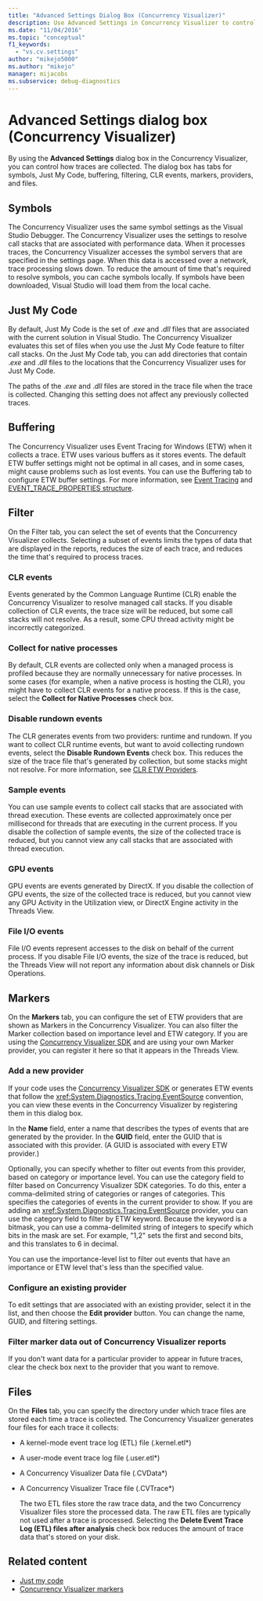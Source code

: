 ```yaml
---
title: "Advanced Settings Dialog Box (Concurrency Visualizer)"
description: Use Advanced Settings in Concurrency Visualizer to control trace content. There are tabs for symbols, Just My Code, buffering, and more.
ms.date: "11/04/2016"
ms.topic: "conceptual"
f1_keywords:
  - "vs.cv.settings"
author: "mikejo5000"
ms.author: "mikejo"
manager: mijacobs
ms.subservice: debug-diagnostics
---
```

# Advanced Settings dialog box (Concurrency Visualizer)

By using the **Advanced Settings** dialog box in the Concurrency Visualizer, you can control how traces are collected.  The dialog box has tabs for symbols, Just My Code, buffering, filtering, CLR events, markers, providers, and files.

## Symbols
 The Concurrency Visualizer uses the same symbol settings as the Visual Studio Debugger. The Concurrency Visualizer uses the settings to resolve call stacks that are associated with performance data.  When it processes traces, the Concurrency Visualizer accesses the symbol servers that are specified in the settings page.  When this data is accessed over a network, trace processing slows down.  To reduce the amount of time that's required to resolve symbols, you can cache symbols locally. If symbols have been downloaded, Visual Studio will load them from the local cache.

## Just My Code
 By default, Just My Code is the set of .*exe* and .*dll* files that are associated with the current solution in Visual Studio. The Concurrency Visualizer evaluates this set of files when you use the Just My Code feature to filter call stacks. On the Just My Code tab, you can add directories that contain .*exe* and .*dll* files to the locations that the Concurrency Visualizer uses for Just My Code.

 The paths of the .*exe* and .*dll* files are stored in the trace file when the trace is collected.  Changing this setting does not affect any previously collected traces.

## Buffering
 The Concurrency Visualizer uses Event Tracing for Windows (ETW) when it collects a trace.  ETW uses various buffers as it stores events.  The default ETW buffer settings might not be optimal in all cases, and in some cases, might cause problems such as lost events.  You can use the Buffering tab to configure ETW buffer settings. For more information, see [Event Tracing](/windows/win32/etw/event-tracing-portal) and  [EVENT_TRACE_PROPERTIES structure](/windows/win32/api/evntrace/ns-evntrace-event_trace_properties).

## Filter
 On the Filter tab, you can select the set of events that the Concurrency Visualizer collects. Selecting a subset of events limits the types of data that are displayed in the reports, reduces the size of each trace, and reduces the time that's required to process traces.

### CLR events
 Events generated by the Common Language Runtime (CLR) enable the Concurrency Visualizer to resolve managed call stacks.  If you disable collection of CLR events, the trace size will be reduced, but some call stacks will not resolve.  As a result, some CPU thread activity might be incorrectly categorized.

### Collect for native processes
 By default, CLR events are collected only when a managed process is profiled because they are normally unnecessary for native processes.  In some cases (for example, when a native process is hosting the CLR), you might have to collect CLR events for a native process.  If this is the case, select the **Collect for Native Processes** check box.

### Disable rundown events
 The CLR generates events from two providers: runtime and rundown.  If you want to collect CLR runtime events, but want to avoid collecting rundown events, select the **Disable Rundown Events** check box.  This reduces the size of the trace file that's generated by collection, but some stacks might not resolve. For more information, see [CLR ETW Providers](/dotnet/framework/performance/clr-etw-providers).

### Sample events
 You can use sample events to collect call stacks that are associated with thread execution. These events are collected approximately once per millisecond for threads that are executing in the current process. If you disable the collection of sample events, the size of the collected trace is reduced, but you cannot view any call stacks that are associated with thread execution.

### GPU events
 GPU events are events generated by DirectX. If you disable the collection of GPU events, the size of the collected trace is reduced, but you cannot view any GPU Activity in the Utilization view, or DirectX Engine activity in the Threads View.

### File I/O events
 File I/O events represent accesses to the disk on behalf of the current process.  If you disable File I/O events, the size of the trace is reduced, but the Threads View will not report any information about disk channels or Disk Operations.

## Markers
 On the **Markers** tab, you can configure the set of ETW providers that are shown as Markers in the Concurrency Visualizer.  You can also filter the Marker collection based on importance level and ETW category.  If you are using the [Concurrency Visualizer SDK](../profiling/concurrency-visualizer-sdk.md) and are using your own Marker provider, you can register it here so that it appears in the Threads View.

### Add a new provider
 If your code uses the [Concurrency Visualizer SDK](../profiling/concurrency-visualizer-sdk.md) or generates ETW events that follow the <xref:System.Diagnostics.Tracing.EventSource> convention, you can view these events in the Concurrency Visualizer by registering them in this dialog box.

 In the **Name** field, enter a name that describes the types of events that are generated by the provider.  In the **GUID** field, enter the GUID that is associated with this provider. (A GUID is associated with every ETW provider.)

 Optionally, you can specify whether to filter out events from this provider, based on category or importance level.  You can use the category field to filter based on Concurrency Visualizer SDK categories.  To do this, enter a comma-delimited string of categories or ranges of categories.  This specifies the categories of events in the current provider to show.  If you are adding an <xref:System.Diagnostics.Tracing.EventSource> provider, you can use the category field to filter by ETW keyword.  Because the keyword is a bitmask, you can use a comma-delimited string of integers to specify which bits in the mask are set. For example, "1,2" sets the first and second bits, and this translates to 6 in decimal.

 You can use the importance-level list to filter out events that have an importance or ETW level that's less than the specified value.

### Configure an existing provider
 To edit settings that are associated with an existing provider, select it in the list, and then choose the **Edit provider** button.  You can change the name, GUID, and filtering settings.

### Filter marker data out of Concurrency Visualizer reports
 If you don't want data for a particular provider to appear in future traces, clear the check box next to the provider that you want to remove.

## Files
 On the **Files** tab, you can specify the directory under which trace files are stored each time a trace is collected.  The Concurrency Visualizer generates four files for each trace it collects:

- A kernel-mode event trace log (ETL) file (<em>.</em>kernel.etl*)

- A user-mode event trace log file (<em>.</em>user.etl*)

- A Concurrency Visualizer Data file (<em>.</em>CVData*)

- A Concurrency Visualizer Trace file (<em>.</em>CVTrace*)

  The two ETL files store the raw trace data, and the two Concurrency Visualizer files store the processed data.  The raw ETL files are typically not used after a trace is processed.  Selecting the **Delete Event Trace Log (ETL) files after analysis** check box reduces the amount of trace data that's stored on your disk.

## Related content
- [Just my code](../profiling/threads-view-parallel-performance.md#just-my-code-threads-view)
- [Concurrency Visualizer markers](../profiling/concurrency-visualizer-markers.md)